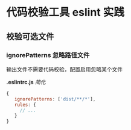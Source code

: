# 代码校验工具 eslint 实践

## 校验可选文件

### ignorePatterns 忽略路径文件

输出文件不需要代码校验，配置启用忽略某个文件

**.eslintrc.js** *简化*
```js
{
   ignorePatterns: ['dist/**/*'],
   rules: {
     // ...
   }
}
```
